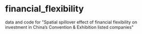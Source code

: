 # financial_flexibility
data and code for "Spatial spillover effect of financial flexibility on investment in China’s Convention &amp; Exhibition listed companies"
